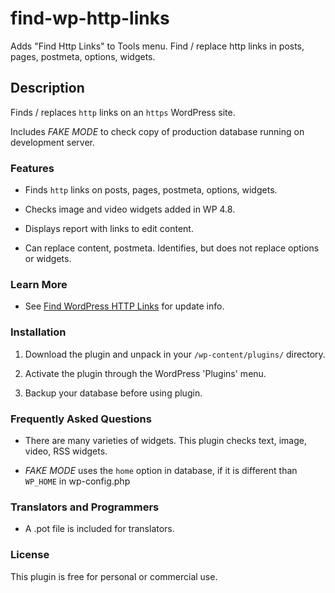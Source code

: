 find-wp-http-links
==================
Adds "Find Http Links" to Tools menu. Find / replace http links in posts, pages, postmeta, options, widgets.

Description
-----------
Finds / replaces `http` links on an `https` WordPress site.

Includes _FAKE MODE_ to check copy of production database running on development server.

### Features

* Finds `http` links on posts, pages, postmeta, options, widgets.

* Checks image and video widgets added in WP 4.8.

* Displays report with links to edit content.

* Can replace content, postmeta. Identifies, but does not replace options or widgets.

### Learn More

* See [Find WordPress HTTP Links](https://wheredidmybraingo.com/find-wordpress-http-links/) for update info.

### Installation ###

1. Download the plugin and unpack in your `/wp-content/plugins/` directory.

1. Activate the plugin through the WordPress 'Plugins' menu.

1. Backup your database before using plugin.

### Frequently Asked Questions ###

* There are many varieties of widgets. This plugin checks text, image, video, RSS widgets.

* _FAKE MODE_ uses the `home` option in database, if it is different than `WP_HOME` in wp-config.php

### Translators and Programmers ###

* A .pot file is included for translators.

### License ###

This plugin is free for personal or commercial use.
